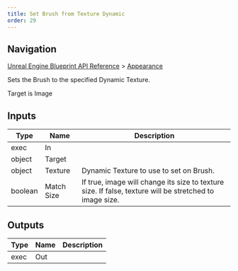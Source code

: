 ```yaml
---
title: Set Brush from Texture Dynamic
order: 29
---
```

## Navigation

[Unreal Engine Blueprint API Reference](https://dev.epicgames.com/documentation/en-us/unreal-engine/BlueprintAPI) > [Appearance](https://dev.epicgames.com/documentation/en-us/unreal-engine/BlueprintAPI/Appearance)

Sets the Brush to the specified Dynamic Texture.

Target is Image

## Inputs

| Type | Name | Description |
| --- | --- | --- |
| exec | In |  |
| object | Target |  |
| object | Texture | Dynamic Texture to use to set on Brush. |
| boolean | Match Size | If true, image will change its size to texture size. If false, texture will be stretched to image size. |

## Outputs

| Type | Name | Description |
| --- | --- | --- |
| exec | Out |  |
